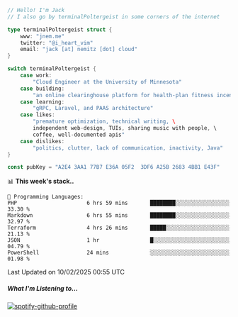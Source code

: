```go
// Hello! I'm Jack
// I also go by terminalPoltergeist in some corners of the internet

type terminalPoltergeist struct {
    www: "jnem.me"
    twitter: "@i_heart_vim"
    email: "jack [at] nemitz [dot] cloud"
}

switch terminalPoltergeist {
    case work:
        "Cloud Engineer at the University of Minnesota"
    case building:
        "an online clearinghouse platform for health-plan fitness incentive programs"
    case learning:
        "gRPC, Laravel, and PAAS architecture"
    case likes:
        "premature optimization, technical writing, \
        independent web-design, TUIs, sharing music with people, \
        coffee, well-documented apis"
    case dislikes:
        "politics, clutter, lack of communication, inactivity, Java"
}

const pubKey = "A2E4 3AA1 77B7 E36A 05F2  3DF6 A25B 2683 4BB1 E43F"
```

<!--START_SECTION:waka-->
📊 **This week's stack..** 

```text
💬 Programming Languages: 
PHP                      6 hrs 59 mins       ████████░░░░░░░░░░░░░░░░░   33.30 % 
Markdown                 6 hrs 55 mins       ████████░░░░░░░░░░░░░░░░░   32.97 % 
Terraform                4 hrs 26 mins       █████░░░░░░░░░░░░░░░░░░░░   21.13 % 
JSON                     1 hr                █░░░░░░░░░░░░░░░░░░░░░░░░   04.79 % 
PowerShell               24 mins             ░░░░░░░░░░░░░░░░░░░░░░░░░   01.98 % 
```


 Last Updated on 10/02/2025 00:55 UTC
<!--END_SECTION:waka-->

##### What I'm Listening to...

[![spotify-github-profile](https://jnem.me/listening-item?maxAge=2592000)](https://jnem.me/listening)
